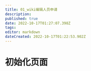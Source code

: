 ```yaml
---
title: 01_wiki编辑人员申请
description: 
published: true
date: 2022-10-17T01:27:07.398Z
tags: 
editor: markdown
dateCreated: 2022-10-17T01:22:53.902Z
---
```


# 初始化页面